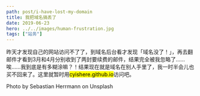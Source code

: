 ```yaml
---
path: post/i-have-lost-my-domain
title: 我把域名搞丢了
date: 2019-06-23
hero: ../../images/human-frustration.jpg
tags: ["站务"]
---
```


昨天才发现自己的网站访问不了了，到域名后台看才发现「域名没了！」，再去翻邮件才看到3月和4月分别收到了两封要续费的邮件，结果完全被我忽略了……唉……我到底是有多糊涂嘛？！结果现在就是域名在别人手里了，我一时半会儿也买不回来了。这里就暂时用<mark>cyishere.github.io</mark>访问吧。

<span class="uk-text-muted">Photo by Sebastian Herrmann on Unsplash</span>
